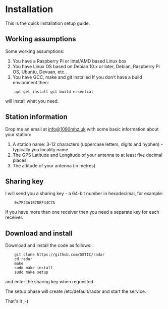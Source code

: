 # Installation

This is the quick installation setup guide.

## Working assumptions
Some working assumptions:
1. You have a Raspberry Pi or Intel/AMD based Linux box
2. You have Linux OS based on Debian 10.x or later, Debian, Raspberry Pi OS, Ubuntu, Devuan, etc..
3. You have GCC, make and git installed
If you don't have a build envionment then:
```
    apt-get install git build-essential
```
will install what you need.

## Station information
Drop me an email at info@1090mhz.uk with some basic information about your station:
1. A station name: 3-12 characters (uppercase letters, digits and hyphen) - typically you locality name
2. The GPS Latitude and Longitude of your antenna to at least five decimal places
3. The altitude of your antenna (in metres)

## Sharing key
I will send you a sharing key - a 64-bit number in hexadecimal, for example:
```
    0x7F43A1B7DEF44C7A
```

If you have more than one receiver then you need a separate key for each receiver.

## Download and install
Download and install the code as follows:
```
    git clone https://github.com/G8TIC/radar
    cd radar
    make
    sudo make install
    sudo make setup
```
and enter the sharing key when requested.

The setup phase will create /etc/default/radar and start the service.


That's it ;-)
